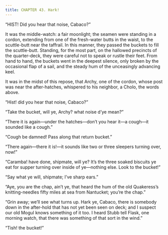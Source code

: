 ```yaml
---
title: CHAPTER 43. Hark!
---
```


“HIST! Did you hear that noise, Cabaco?”

It was the middle-watch: a fair moonlight; the seamen were standing in a cordon, extending from one of the fresh-water butts in the waist, to the scuttle-butt near the taffrail. In this manner, they passed the buckets to fill the scuttle-butt. Standing, for the most part, on the hallowed precincts of the quarter-deck, they were careful not to speak or rustle their feet. From hand to hand, the buckets went in the deepest silence, only broken by the occasional flap of a sail, and the steady hum of the unceasingly advancing keel.

It was in the midst of this repose, that Archy, one of the cordon, whose post was near the after-hatches, whispered to his neighbor, a Cholo, the words above.

“Hist! did you hear that noise, Cabaco?”

“Take the bucket, will ye, Archy? what noise d’ye mean?”

“There it is again—under the hatches—don’t you hear it—a cough—it sounded like a cough.”

“Cough be damned! Pass along that return bucket.”

“There again—there it is!—it sounds like two or three sleepers turning over, now!”

“Caramba! have done, shipmate, will ye? It’s the three soaked biscuits ye eat for supper turning over inside of ye—nothing else. Look to the bucket!”

“Say what ye will, shipmate; I’ve sharp ears.”

“Aye, you are the chap, ain’t ye, that heard the hum of the old Quakeress’s knitting-needles fifty miles at sea from Nantucket; you’re the chap.”

“Grin away; we’ll see what turns up. Hark ye, Cabaco, there is somebody down in the after-hold that has not yet been seen on deck; and I suspect our old Mogul knows something of it too. I heard Stubb tell Flask, one morning watch, that there was something of that sort in the wind.”

“Tish! the bucket!”
